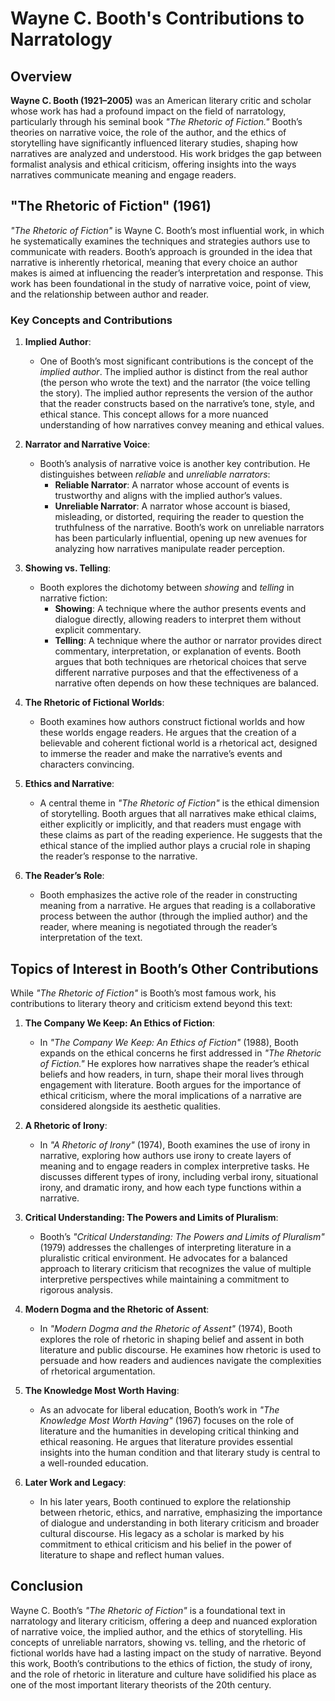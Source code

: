 # Wayne C. Booth's Contributions to Narratology

## Overview

**Wayne C. Booth (1921–2005)** was an American literary critic and scholar whose work has had a profound impact on the field of narratology, particularly through his seminal book *"The Rhetoric of Fiction."* Booth’s theories on narrative voice, the role of the author, and the ethics of storytelling have significantly influenced literary studies, shaping how narratives are analyzed and understood. His work bridges the gap between formalist analysis and ethical criticism, offering insights into the ways narratives communicate meaning and engage readers.

## "The Rhetoric of Fiction" (1961)

*"The Rhetoric of Fiction"* is Wayne C. Booth’s most influential work, in which he systematically examines the techniques and strategies authors use to communicate with readers. Booth’s approach is grounded in the idea that narrative is inherently rhetorical, meaning that every choice an author makes is aimed at influencing the reader’s interpretation and response. This work has been foundational in the study of narrative voice, point of view, and the relationship between author and reader.

### Key Concepts and Contributions

1. **Implied Author**:
   - One of Booth’s most significant contributions is the concept of the *implied author*. The implied author is distinct from the real author (the person who wrote the text) and the narrator (the voice telling the story). The implied author represents the version of the author that the reader constructs based on the narrative’s tone, style, and ethical stance. This concept allows for a more nuanced understanding of how narratives convey meaning and ethical values.

2. **Narrator and Narrative Voice**:
   - Booth’s analysis of narrative voice is another key contribution. He distinguishes between *reliable* and *unreliable narrators*:
     - **Reliable Narrator**: A narrator whose account of events is trustworthy and aligns with the implied author’s values.
     - **Unreliable Narrator**: A narrator whose account is biased, misleading, or distorted, requiring the reader to question the truthfulness of the narrative. Booth’s work on unreliable narrators has been particularly influential, opening up new avenues for analyzing how narratives manipulate reader perception.

3. **Showing vs. Telling**:
   - Booth explores the dichotomy between *showing* and *telling* in narrative fiction:
     - **Showing**: A technique where the author presents events and dialogue directly, allowing readers to interpret them without explicit commentary.
     - **Telling**: A technique where the author or narrator provides direct commentary, interpretation, or explanation of events. Booth argues that both techniques are rhetorical choices that serve different narrative purposes and that the effectiveness of a narrative often depends on how these techniques are balanced.

4. **The Rhetoric of Fictional Worlds**:
   - Booth examines how authors construct fictional worlds and how these worlds engage readers. He argues that the creation of a believable and coherent fictional world is a rhetorical act, designed to immerse the reader and make the narrative’s events and characters convincing.

5. **Ethics and Narrative**:
   - A central theme in *"The Rhetoric of Fiction"* is the ethical dimension of storytelling. Booth argues that all narratives make ethical claims, either explicitly or implicitly, and that readers must engage with these claims as part of the reading experience. He suggests that the ethical stance of the implied author plays a crucial role in shaping the reader’s response to the narrative.

6. **The Reader’s Role**:
   - Booth emphasizes the active role of the reader in constructing meaning from a narrative. He argues that reading is a collaborative process between the author (through the implied author) and the reader, where meaning is negotiated through the reader’s interpretation of the text.

## Topics of Interest in Booth’s Other Contributions

While *"The Rhetoric of Fiction"* is Booth’s most famous work, his contributions to literary theory and criticism extend beyond this text:

1. **The Company We Keep: An Ethics of Fiction**:
   - In *"The Company We Keep: An Ethics of Fiction"* (1988), Booth expands on the ethical concerns he first addressed in *"The Rhetoric of Fiction."* He explores how narratives shape the reader’s ethical beliefs and how readers, in turn, shape their moral lives through engagement with literature. Booth argues for the importance of ethical criticism, where the moral implications of a narrative are considered alongside its aesthetic qualities.

2. **A Rhetoric of Irony**:
   - In *"A Rhetoric of Irony"* (1974), Booth examines the use of irony in narrative, exploring how authors use irony to create layers of meaning and to engage readers in complex interpretive tasks. He discusses different types of irony, including verbal irony, situational irony, and dramatic irony, and how each type functions within a narrative.

3. **Critical Understanding: The Powers and Limits of Pluralism**:
   - Booth’s *"Critical Understanding: The Powers and Limits of Pluralism"* (1979) addresses the challenges of interpreting literature in a pluralistic critical environment. He advocates for a balanced approach to literary criticism that recognizes the value of multiple interpretive perspectives while maintaining a commitment to rigorous analysis.

4. **Modern Dogma and the Rhetoric of Assent**:
   - In *"Modern Dogma and the Rhetoric of Assent"* (1974), Booth explores the role of rhetoric in shaping belief and assent in both literature and public discourse. He examines how rhetoric is used to persuade and how readers and audiences navigate the complexities of rhetorical argumentation.

5. **The Knowledge Most Worth Having**:
   - As an advocate for liberal education, Booth’s work in *"The Knowledge Most Worth Having"* (1967) focuses on the role of literature and the humanities in developing critical thinking and ethical reasoning. He argues that literature provides essential insights into the human condition and that literary study is central to a well-rounded education.

6. **Later Work and Legacy**:
   - In his later years, Booth continued to explore the relationship between rhetoric, ethics, and narrative, emphasizing the importance of dialogue and understanding in both literary criticism and broader cultural discourse. His legacy as a scholar is marked by his commitment to ethical criticism and his belief in the power of literature to shape and reflect human values.

## Conclusion

Wayne C. Booth’s *"The Rhetoric of Fiction"* is a foundational text in narratology and literary criticism, offering a deep and nuanced exploration of narrative voice, the implied author, and the ethics of storytelling. His concepts of unreliable narrators, showing vs. telling, and the rhetoric of fictional worlds have had a lasting impact on the study of narrative. Beyond this work, Booth’s contributions to the ethics of fiction, the study of irony, and the role of rhetoric in literature and culture have solidified his place as one of the most important literary theorists of the 20th century.
